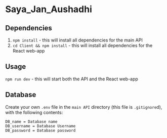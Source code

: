 # Saya_Jan_Aushadhi

## Dependencies
1) `npm install` - this will install all dependencies for the main API
2) `cd Client && npm install` - this will install all dependencies for the React web-app

## Usage

`npm run dev` - this will start both the API and the React web-app

## Database

Create your own `.env` file in the `main API` directory (this file is `.gitignore`d), with the following contents:


```
DB_name = Database name
DB_username = Database Username
DB_password = Database password
```
